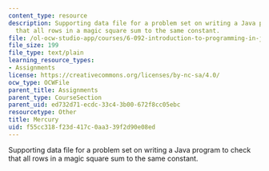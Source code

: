 ```yaml
---
content_type: resource
description: Supporting data file for a problem set on writing a Java program to check
  that all rows in a magic square sum to the same constant.
file: /ol-ocw-studio-app/courses/6-092-introduction-to-programming-in-java-january-iap-2010/f55cc318f23d417c0aa339f2d90e08ed_Mercury.txt
file_size: 199
file_type: text/plain
learning_resource_types:
- Assignments
license: https://creativecommons.org/licenses/by-nc-sa/4.0/
ocw_type: OCWFile
parent_title: Assignments
parent_type: CourseSection
parent_uid: ed732d71-ecdc-33c4-3b00-672f8cc05ebc
resourcetype: Other
title: Mercury
uid: f55cc318-f23d-417c-0aa3-39f2d90e08ed
---
```

Supporting data file for a problem set on writing a Java program to check that all rows in a magic square sum to the same constant.